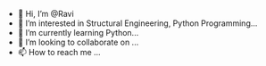- 👋 Hi, I’m @Ravi
- 👀 I’m interested in Structural Engineering, Python Programming...
- 🌱 I’m currently learning Python...
- 💞️ I’m looking to collaborate on ...
- 📫 How to reach me ...

<!---
nrkanne/nrkanne is a ✨ special ✨ repository because its `README.md` (this file) appears on your GitHub profile.
You can click the Preview link to take a look at your changes.
--->
